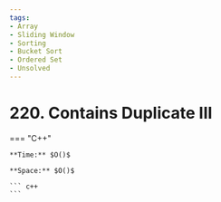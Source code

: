 ```yaml
---
tags:
- Array
- Sliding Window
- Sorting
- Bucket Sort
- Ordered Set
- Unsolved
---
```



# 220. Contains Duplicate III

=== "C++"

    **Time:** $O()$

    **Space:** $O()$

    ``` c++
    ```